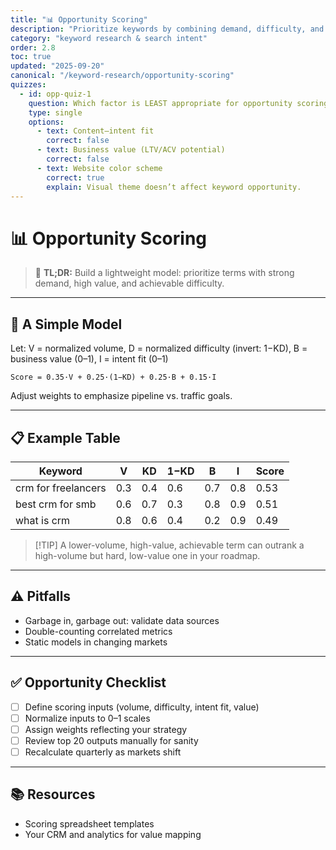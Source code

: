 ```yaml
---
title: "📊 Opportunity Scoring"
description: "Prioritize keywords by combining demand, difficulty, and business value into a simple, transparent score."
category: "keyword research & search intent"
order: 2.8
toc: true
updated: "2025-09-20"
canonical: "/keyword-research/opportunity-scoring"
quizzes:
  - id: opp-quiz-1
    question: Which factor is LEAST appropriate for opportunity scoring?
    type: single
    options:
      - text: Content–intent fit
        correct: false
      - text: Business value (LTV/ACV potential)
        correct: false
      - text: Website color scheme
        correct: true
        explain: Visual theme doesn’t affect keyword opportunity.
---
```


# 📊 Opportunity Scoring

> 📌 **TL;DR:** Build a lightweight model: prioritize terms with strong demand, high value, and achievable difficulty.

---

## 🧮 A Simple Model

Let: V = normalized volume, D = normalized difficulty (invert: 1−KD), B = business value (0–1), I = intent fit (0–1)

```
Score = 0.35·V + 0.25·(1−KD) + 0.25·B + 0.15·I
```

Adjust weights to emphasize pipeline vs. traffic goals.

---

## 📋 Example Table

| Keyword | V | KD | 1−KD | B | I | Score |
|---------|---|----|------|---|---|-------|
| crm for freelancers | 0.3 | 0.4 | 0.6 | 0.7 | 0.8 | 0.53 |
| best crm for smb | 0.6 | 0.7 | 0.3 | 0.8 | 0.9 | 0.51 |
| what is crm | 0.8 | 0.6 | 0.4 | 0.2 | 0.9 | 0.49 |

> [!TIP] A lower-volume, high-value, achievable term can outrank a high-volume but hard, low-value one in your roadmap.

---

## ⚠️ Pitfalls

- Garbage in, garbage out: validate data sources
- Double-counting correlated metrics
- Static models in changing markets

---

## ✅ Opportunity Checklist

- [ ] Define scoring inputs (volume, difficulty, intent fit, value)
- [ ] Normalize inputs to 0–1 scales
- [ ] Assign weights reflecting your strategy
- [ ] Review top 20 outputs manually for sanity
- [ ] Recalculate quarterly as markets shift

---

## 📚 Resources

- Scoring spreadsheet templates
- Your CRM and analytics for value mapping

